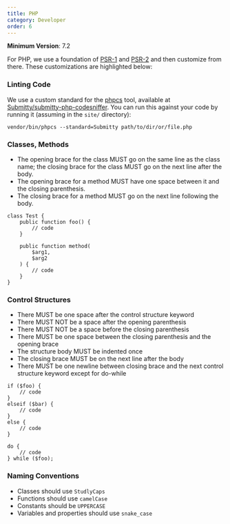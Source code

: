 ```yaml
---
title: PHP
category: Developer
order: 6
---
```


__Minimum Version__: 7.2

For PHP, we use a foundation of [PSR-1](https://www.php-fig.org/psr/psr-1/)
and [PSR-2](https://www.php-fig.org/psr/psr-2/) and then customize from
there. These customizations are highlighted below:

### Linting Code

We use a custom standard for the [phpcs](https://github.com/squizlabs/PHP_CodeSniffer) tool,
available at [Submitty/submitty-php-codesniffer](https://github.com/Submitty/submitty-php-codesniffer).
You can run this against your code by running it (assuming in the `site/` directory):
```
vendor/bin/phpcs --standard=Submitty path/to/dir/or/file.php
```

### Classes, Methods

* The opening brace for the class MUST go on the same line as the class name; the closing brace
  for the class MUST go on the next line after the body.
* The opening brace for a method MUST have one space between it and the closing parenthesis.
* The closing brace for a method MUST go on the next line following the body.

```
class Test {
    public function foo() {
        // code
    }

    public function method(
        $arg1,
        $arg2
    ) {
        // code
    }
}
```

### Control Structures

* There MUST be one space after the control structure keyword
* There MUST NOT be a space after the opening parenthesis
* There MUST NOT be a space before the closing parenthesis
* There MUST be one space between the closing parenthesis and the opening brace
* The structure body MUST be indented once
* The closing brace MUST be on the next line after the body
* There MUST be one newline between closing brace and the next control structure keyword except for do-while

```
if ($foo) {
    // code
}
elseif ($bar) {
    // code
}
else {
    // code
}
```

```
do {
    // code
} while ($foo);
```


### Naming Conventions

* Classes should use `StudlyCaps`
* Functions should use `camelCase`
* Constants should be `UPPERCASE`
* Variables and properties should use `snake_case`